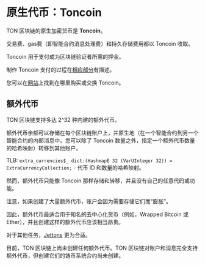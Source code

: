 # 原生代币：Toncoin

TON 区块链的原生加密货币是 **Toncoin**。

交易费、gas费（即智能合约消息处理费）和持久存储费用都以 Toncoin 收取。

Toncoin 用于支付成为区块链验证者所需的押金。

制作 Toncoin 支付的过程在[相应部分](/develop/dapps/asset-processing)有描述。

您可以在[网站](https://ton.org/coin)上找到在哪里购买或交换 Toncoin。

## 额外代币

TON 区块链支持多达 2^32 种内建的额外代币。

额外代币余额可以存储在每个区块链账户上，并原生地（在一个智能合约到另一个智能合约的内部消息中，您可以除了 Toncoin 数量之外，指定一个额外代币数量的哈希映射）转移到其他账户。

TLB: `extra_currencies$_ dict:(HashmapE 32 (VarUInteger 32)) = ExtraCurrencyCollection;` - 代币 ID 和数量的哈希映射。

然而，额外代币只能像 Toncoin 那样存储和转移，并且没有自己的任意代码或功能。

注意，如果创建了大量额外代币，账户会因为需要存储它们而“膨胀”。

因此，额外代币最适合用于知名的去中心化货币（例如，Wrapped Bitcoin 或 Ether），并且创建这样的额外代币应该相当昂贵。

对于其他任务，[Jettons](/develop/dapps/defi/tokens#jettons) 更为合适。

目前，TON 区块链上尚未创建任何额外代币。TON 区块链对账户和消息完全支持额外代币，但创建它们的铸币系统合约尚未创建。
